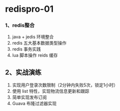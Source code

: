 # redispro-01
### 1、redis整合
1. java + jedis 环境整合
2. redis 五大基本数据类型操作
3. redis 事务实践
4. lua 脚本操作 reids 缓存
## 2、实战演练
1. 实现用户登录次数限制（2分钟内失败5次，锁定1小时）
2. 使用 list 特性，实现物流信息更新和跟踪
3. 简单实现发布订阅
4. Guava 布隆过滤器实现
